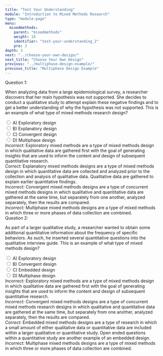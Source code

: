 ```yaml
---
title: "Test Your Understanding"
module: "Introduction to Mixed Methods Research"
type: "module-page"
menu:
  mixedmethods:
    parent: "mixedmethods"
    weight: 18
    identifier: "test-your-understanding_2"
    pre: 3
depth: 3
next: "../choose-your-own-design/"
next_title: "Choose Your Own Design"
previous: "../multiphase-design-example/"
previous_title: "Multiphase Design Example"
---
```


<div class="itemfeedback">

<div class="cases">
<div class="casetitle">
    Question 1:
</div><!-- /.casetitle -->
<div class="casecontent">
<div class="casequestion">
<p class="answer-value">
When analyzing data from a large epidemiological survey, a researcher discovers that her main hypothesis was not supported.  She decides to conduct a qualitative study to attempt explain these negative findings and to get a better understanding of why the hypothesis was not supported.  This is an example of what type of mixed methods research design?
</p>
<div class="answer-value md-radio">
<input name="question01" id="question01a" data-answer="#answer01a" type="radio" value="A">
<label for="question01a">A)
Exploratory design
</label>
</div>
<div class="answer-value md-radio">
<input name="question01" id="question01b" data-answer="#answer01b" type="radio" value="B">
<label for="question01b">B)
Explanatory design
</label>
</div>
<div class="answer-value md-radio">
<input name="question01" id="question01c" data-answer="#answer01c" type="radio" value="C">
<label for="question01c">C)
Convergent design
</label>
</div>
<div class="answer-value md-radio">
<input name="question01" id="question01d" data-answer="#answer01d" type="radio" value="D">
<label for="question01d">D)
Multiphase design
</label>
</div>
</div><!-- /.casequestion -->
<div class="casesanswerdisplay">
<div class="answer-container item-feedback" id="answer01a">
<i>Incorrect:</i> Exploratory mixed methods are a type of mixed methods design in which qualitative data are gathered first with the goal of generating insights that are used to inform the content and design of subsequent quantitative research.
</div>
<div class="answer-container item-feedback" id="answer01b">
<i>Correct:</i> Explanatory mixed methods designs are a type of mixed methods design in which quantitative data are collected and analyzed prior to the collection and analysis of qualitative data. Qualitative data are gathered to explain earlier quantitative findings. 
</div>
<div class="answer-container item-feedback" id="answer01c">
<i>Incorrect:</i> Convergent mixed methods designs are a type of concurrent mixed methods designs in which qualitative and quantitative data are gathered at the same time, but separately from one another, analyzed separately, then the results are compared.
</div>
<div class="answer-container item-feedback" id="answer01d">
<i>Incorrect:</i> Multiphase mixed methods designs are a type of mixed methods in which three or more phases of data collection are combined.
</div>
</div>
</div><!-- /.casecontent -->
</div><!-- /.cases -->


<div class="cases">
<div class="casetitle">
    Question 2:
</div><!-- /.casetitle -->
<div class="casecontent">
<div class="casequestion">
<p class="answer-value">
As part of a larger qualitative study, a researcher wanted to obtain some additional quantitative information about the frequency of specific behaviors.  As such, he inserted several quantitative questions into the qualitative interview guide.  This is an example of what type of mixed methods design?
</p>

<div class="answer-value md-radio">
<input name="question02" id="question02a" data-answer="#answer02a" type="radio" value="A">
<label for="question02a">A)
Exploratory design
</label>
</div>
<div class="answer-value md-radio">
<input name="question02" id="question02b" data-answer="#answer02b" type="radio" value="B">
<label for="question02b">B)
Convergent design
</label>
</div>
<div class="answer-value md-radio">
<input name="question02" id="question02c" data-answer="#answer02c" type="radio" value="C">
<label for="question02c">C)
Embedded design
</label>
</div>
<div class="answer-value md-radio">
<input name="question02" id="question02d" data-answer="#answer02d" type="radio" value="D">
<label for="question02d">D)
Multiphase design
</label>
</div>
</div><!-- /.casequestion -->
<div class="casesanswerdisplay">
<div class="answer-container item-feedback" id="answer02a">
<i>Incorrect:</i> Exploratory mixed methods are a type of mixed methods design in which qualitative data are gathered first with the goal of generating insights that are used to inform the content and design of subsequent quantitative research.
</div>
<div class="answer-container item-feedback" id="answer02b">
<i>Incorrect:</i> Convergent mixed methods designs are a type of concurrent mixed methods research designs in which qualitative and quantitative data are gathered at the same time, but separately from one another, analyzed separately, then the results are compared.
</div>
<div class="answer-container item-feedback" id="answer02c">
<i>Correct:</i> Embedded mixed methods designs are a type of research in which a small amount of either qualitative data or quantitative data are included within a larger qualitative or quantitative study.  Open ended questions within a quantitative study are another example of an embedded design. 
</div>
<div class="answer-container item-feedback" id="answer02d">
<i>Incorrect:</i> Multiphase mixed methods designs are a type of mixed methods in which three or more phases of data collection are combined.
</div>
</div>
</div><!-- /.casecontent -->
</div><!-- /.cases -->

</div>
